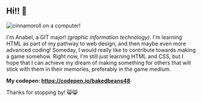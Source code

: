 ## Hi!! 👋

![cinnamoroll on a computer!](https://p-bandai.com/img/sg/p/m/N2431829001001_019.jpg)

I'm Anabel, a GIT major! *(graphic information technology)*. I'm learning HTML as part of my pathway to web design, and then maybe even more advanced coding! Someday, I would really like to contribute towards making a game somehow. Right now, I'm still just learning HTML and CSS, but I hope that I can achieve my dream of making something for others that will stick with them in their memories, preferably in the game medium. 

**My codepen: https://codepen.io/bakedbeans48**

Thanks for stopping by! 😸😸

